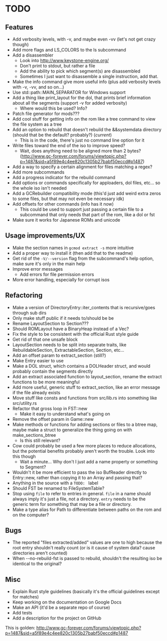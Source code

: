 # TODO

## Features
 * Add verbosity levels, with -v, and maybe even -vv (let's not get crazy though)
 * Add more flags and LS\_COLORS to the ls subcommand
 * Add a disassembler
   * Look into http://www.keystone-engine.org/
   * Don't print to stdout, but rather a file
   * Add the ability to pick which segment(s) are disassembled
   * Sometimes I just want to disassemble a single instruction, add that.
 * Make the info command give more useful info (plus add verbosity levels with -v, -vv, and so on...)
 * Use std::path::MAIN\_SEPARATOR for Windows support
 * Add a thing like print\_layout for the dol, that prints brief information about all the segments (support -v for added verbosity)
   * Where would this be used? Info?
 * Patch file generator for mods???
 * Add cool stuff for getting info on the rom like a tree command to view the file system as a tree
 * Add an option to rebuild that doesn't rebuild the &&systemdata directory (should that be the default? probably?) (*current*)
   * This is in the code, there's just no command line option for it
 * Write files toward the end of the iso to improve speed?
   * Wait, does anything need to be aligned more than 2 bytes? (http://www.gc-forever.com/forums/viewtopic.php?p=1487&sid=a5f89e4c4ee820c1305b27babf50eccd#p1487)
 * Add a way to specify a certain alignment for files matching a regex?
 * Add more subcommands
 * Add a progress indicator for the rebuild command
 * Add options or commands specifically for apploaders, dol files, etc... so the whole iso isn't needed
 * Add a GCRebuilder compatibility mode (this'd just add weird extra zeros to some files, but that may not even be necessary idk)
 * Add offsets for other commands (info has it now)
   * This could be used to support just passing a certain file to a subcommand that only needs that part of the rom, like a dol or fst
 * Make sure it works for Japanese ROMs and unicode

## Usage improvements/UX
 * Make the section names in `gcmod extract -s` more intuitive
 * Add a proper way to install it (then add that to the readme)
 * Get rid of the `-V/--version` flag from the subcommand's help option, make sure it's only in the main help
 * Improve error messages
   * Add errors for file permission errors
 * More error handling, especially for corrupt isos

## Refactoring
 * Make a version of DirectoryEntry::iter\_contents that is recursive/goes through sub dirs
 * Only make stuff public if it needs to/should be be
 * Rename LayoutSection to Section???
 * Should ROMLayout have a BinaryHeap instead of a Vec?
 * Fix the style to be consistent with the official Rust style guide
 * Get rid of that one unsafe block
 * LayoutSection needs to be split into separate traits, like RebuildableSection, ExtractableSection, Section, etc...
 * Add an offset param to extract\_section (still?)
 * Make Entry easier to use
 * Make a DOL struct, which contains a DOLHeader struct, and would probably contain the segments directly
 * Add an extract associated function to layout\_section, rename the extract functions to be more meaningful
 * Add more useful, generic stuff to extract\_section, like an error message if the file already exists
 * Move stuff like consts and functions from src/lib.rs into something like src/utility.rs
 * Refactor that gross loop in FST::new
   * Make it easy to understand what's going on
 * Remove the offset param in Game::new
 * Make methods or functions for adding sections or files to a btree map, maybe make a struct to generalize the thing going on with make\_sections\_btree
   * Is this still relevant?
 * Cow could probably be used a few more places to reduce allocations, but the potential benefits probably aren't worth the trouble. Look into this though
   * Wait a minute... Why don't I just add a name property or something to Segment?
 * Wouldn't it be more efficient to pass the iso BufReader directly to Entry::new, rather than copying it to an Array and passing that?
 * Anything in the source with a `TODO: ` label
 * Should FST be renamed to FileSystemTable?
 * Stop using `file` to refer to entries in general. `file` in a name should always imply it's just a file, not a directory. `entry` needs to be the generic term for something that may be a file or directory.
 * Make a type alias for Path to differentiate between paths on the rom and on the computer?

## Bugs
 * The reported "files extracted/added" values are one to high because the root entry shouldn't really count (or is it cause of system data? cause directories aren't counted)
 * When --no-rebuild-fst is passed to rebuild, shouldn't the resulting iso be identical to the original?

## Misc
 * Explain Rust style guidelines (basically it's the official guidelines except for matches)
 * Keep working on the documentation on Google Docs
 * Make an API (it'd be a separate repo of course)
 * Add tests
 * Add a description for the project on GitHub

This is golden: http://www.gc-forever.com/forums/viewtopic.php?p=1487&sid=a5f89e4c4ee820c1305b27babf50eccd#p1487
